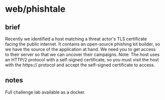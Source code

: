 # web/phishtale

## brief

Recently we identified a host matching a threat actor's TLS certificate facing the public internet. It contains an open-source phishing kit builder, so we have the source of the application at hand. We need you to get access to their server so that we can uncover their campaigns. Note: The host uses an HTTP/2 protocol with a self-signed certificate, so you must visit the host with the https:// protocol and accept the self-signed certificate to access.

## notes

Full challenge lab available as a docker.
